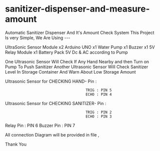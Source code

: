 # sanitizer-dispenser-and-measure-amount
Automatic Sanitizer Dispenser And It's Amount Check System
This Project Is very Simple, We Are Using ---

UltraSonic Sensor Module  x2
Arduino UNO               x1
Water Pump                x1
Buzzer                    x1
5V Relay Module           x1
Battery Pack              5V Dc & AC according to Pump

One Ultrasonic Sensor Will Check If Any Hand Nearby and then Turn on Pump To Push Sanitizer
Another Ultrasonic Sensor Will Check Sanitizer Level In Storage Container And Warn About Low Storage Amount

Ultrasonic Sensor for CHECKING HAND- Pin :
 
                                         TRIG : PIN 5
                                         ECHO : PIN 4

Ultrasonic Sensor for CHECKING SANITIZER- Pin :
 
                                         TRIG : PIN 2
                                         ECHO : PIN 3

Relay Pin  : PIN 6 
Buzzer Pin : PIN 7

All connection Diagram will be provided in file , 


Thank You
